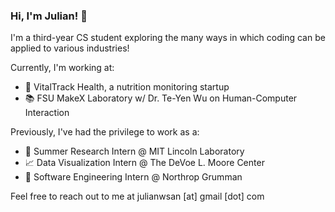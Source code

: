 ### Hi, I'm Julian! 🎃

I'm a third-year CS student exploring the many ways in which coding can be applied to various industries!

Currently, I'm working at:
- 🌱 VitalTrack Health, a nutrition monitoring startup
- 📚 FSU MakeX Laboratory w/ Dr. Te-Yen Wu on Human-Computer Interaction

Previously, I've had the privilege to work as a:
- 🧮 Summer Research Intern @ MIT Lincoln Laboratory
- 📈 Data Visualization Intern @ The DeVoe L. Moore Center
- 🚀 Software Engineering Intern @ Northrop Grumman

Feel free to reach out to me at julianwsan [at] gmail [dot] com
